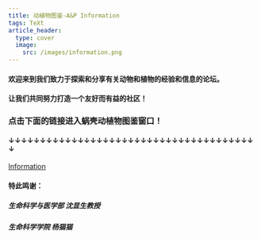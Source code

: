 ```yaml
---
title: 动植物图鉴-A&P Information
tags: TeXt
article_header:
  type: cover
  image:
    src: /images/information.png
---
```


#### 欢迎来到我们致力于探索和分享有关动物和植物的经验和信息的论坛。

#### 让我们共同努力打造一个友好而有益的社区！

### 点击下面的链接进入蜗壳动植物图鉴窗口！

#### ↓↓↓↓↓↓↓↓↓↓↓↓↓↓↓↓↓↓↓↓↓↓↓↓↓↓↓↓↓↓↓↓↓↓↓↓↓↓↓↓

[Information](https://chenxinqi041027.github.io/yuqing_information.github.io/)

#### 特此鸣谢：
##### 生命科学与医学部 沈显生教授
##### 生命科学学院    杨猫猫

<!--more-->
